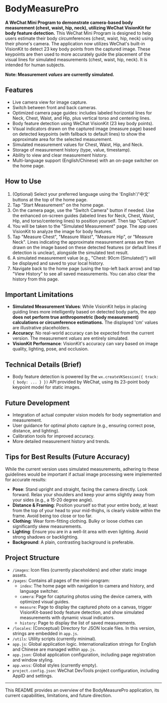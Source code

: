 # BodyMeasurePro

**A WeChat Mini Program to demonstrate camera-based body measurement (chest, waist, hip, neck), utilizing WeChat VisionKit for body feature detection.**
This WeChat Mini Program is designed to help users estimate their body circumferences (chest, waist, hip, neck) using their phone's camera. The application now utilizes WeChat's built-in VisionKit to detect 23 key body points from the captured image. These keypoints are then used to more accurately guide the placement of the visual lines for simulated measurements (chest, waist, hip, neck). It is intended for human subjects.

**Note: Measurement *values* are currently simulated.**

## Features

*   Live camera view for image capture.
*   Switch between front and back cameras.
*   Optimized camera page guides: includes labeled horizontal lines for Neck, Chest, Waist, and Hip, plus vertical torso and centering lines.
*   Body feature detection using WeChat VisionKit (23 key body points).
*   Visual indicators drawn on the captured image (measure page) based on detected keypoints (with fallback to default lines) to show the approximate area for the selected measurement.
*   Simulated measurement values for Chest, Waist, Hip, and Neck.
*   Storage of measurement history (type, value, timestamp).
*   Ability to view and clear measurement history.
*   Multi-language support (English/Chinese) with an on-page switcher on the home page.

## How to Use

1.  (Optional) Select your preferred language using the 'English'/'中文' buttons at the top of the home page.
2.  Tap "Start Measurement" on the home page.
3.  On the camera page, use the "Switch Camera" button if needed. Use the enhanced on-screen guides (labeled lines for Neck, Chest, Waist, Hip, and torso/centering lines) to position yourself. Then tap "Capture".
4.  You will be taken to the "Simulated Measurement" page. The app uses VisionKit to analyze the image for body features.
5.  Tap "Measure Chest", "Measure Waist", "Measure Hip", or "Measure Neck". Lines indicating the approximate measurement areas are then drawn on the image based on these detected features (or default lines if detection is unclear), alongside the simulated text result.
6.  A simulated measurement value (e.g., "Chest: 90cm (Simulated)") will be displayed and saved to your local history.
7.  Navigate back to the home page (using the top-left back arrow) and tap "View History" to see all saved measurements. You can also clear the history from this page.

## Important Limitations

*   **Simulated Measurement Values**: While VisionKit helps in placing guiding lines more intelligently based on detected body parts, the app **does not perform true anthropometric (body measurement) calculations or circumference estimations.** The displayed 'cm' values are illustrative placeholders.
*   **Accuracy**: No real-world accuracy can be expected from the current version. The measurement *values* are entirely simulated.
*   **VisionKit Performance**: VisionKit's accuracy can vary based on image quality, lighting, pose, and occlusion.

## Technical Details (Brief)
*   Body feature detection is powered by the `wx.createVKSession({ track: { body: ... } })` API provided by WeChat, using its 23-point body keypoint model for static images.

## Future Development

*   Integration of actual computer vision models for body segmentation and measurement.
*   User guidance for optimal photo capture (e.g., ensuring correct pose, distance, and lighting).
*   Calibration tools for improved accuracy.
*   More detailed measurement history and trends.

## Tips for Best Results (Future Accuracy)

While the current version uses simulated measurements, adhering to these guidelines would be important if actual image processing were implemented for accurate results:

*   **Pose**: Stand upright and straight, facing the camera directly. Look forward. Relax your shoulders and keep your arms slightly away from your sides (e.g., a 15-20 degree angle).
*   **Distance & Framing**: Position yourself so that your entire body, at least from the top of your head to your mid-thighs, is clearly visible within the frame. Avoid being too close or too far.
*   **Clothing**: Wear form-fitting clothing. Bulky or loose clothes can significantly skew measurements.
*   **Lighting**: Ensure you are in a well-lit area with even lighting. Avoid strong shadows or backlighting.
*   **Background**: A plain, contrasting background is preferable.

## Project Structure

*   `/images`: Icon files (currently placeholders) and other static image assets.
*   `/pages`: Contains all pages of the mini-program:
    *   `index`: The home page with navigation to camera and history, and language switcher.
    *   `camera`: Page for capturing photos using the device camera, with optimized visual guides.
    *   `measure`: Page to display the captured photo on a canvas, trigger VisionKit-based body feature detection, and show simulated measurements with dynamic visual indicators.
    *   `history`: Page to display the list of saved measurements.
*   `/locales`: (Conceptual) Directory for JSON locale files. In this version, strings are embedded in `app.js`.
*   `/utils`: Utility scripts (currently minimal).
*   `app.js`: Global application logic. Internationalization strings for English and Chinese are managed within `app.js`.
*   `app.json`: Global application configuration, including page registration and window styling.
*   `app.wxss`: Global styles (currently empty).
*   `project.config.json`: WeChat DevTools project configuration, including AppID and settings.

---
This README provides an overview of the BodyMeasurePro application, its current capabilities, limitations, and future direction.
